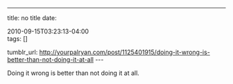 ---
title: no title
date:

 2010-09-15T03:23:13-04:00  
tags:  []

tumblr_url:
http://yourpalryan.com/post/1125401915/doing-it-wrong-is-better-than-not-doing-it-at-all
\-\--

Doing it wrong is better than not doing it at all.
